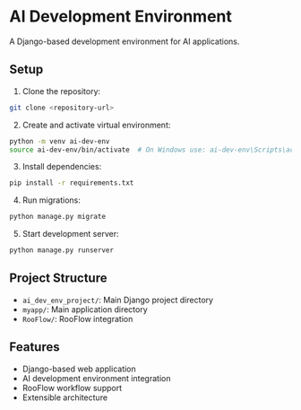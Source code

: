 # AI Development Environment

A Django-based development environment for AI applications.

## Setup

1. Clone the repository:
```bash
git clone <repository-url>
```

2. Create and activate virtual environment:
```bash
python -m venv ai-dev-env
source ai-dev-env/bin/activate  # On Windows use: ai-dev-env\Scripts\activate
```

3. Install dependencies:
```bash
pip install -r requirements.txt
```

4. Run migrations:
```bash
python manage.py migrate
```

5. Start development server:
```bash
python manage.py runserver
```

## Project Structure

- `ai_dev_env_project/`: Main Django project directory
- `myapp/`: Main application directory
- `RooFlow/`: RooFlow integration

## Features

- Django-based web application
- AI development environment integration
- RooFlow workflow support
- Extensible architecture